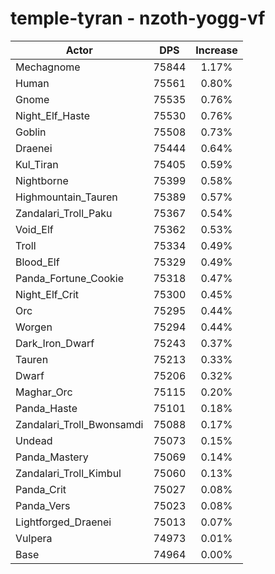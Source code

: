 # temple-tyran - nzoth-yogg-vf
| Actor | DPS | Increase |
|---|:---:|:---:|
|Mechagnome|75844|1.17%|
|Human|75561|0.80%|
|Gnome|75535|0.76%|
|Night_Elf_Haste|75530|0.76%|
|Goblin|75508|0.73%|
|Draenei|75444|0.64%|
|Kul_Tiran|75405|0.59%|
|Nightborne|75399|0.58%|
|Highmountain_Tauren|75389|0.57%|
|Zandalari_Troll_Paku|75367|0.54%|
|Void_Elf|75362|0.53%|
|Troll|75334|0.49%|
|Blood_Elf|75329|0.49%|
|Panda_Fortune_Cookie|75318|0.47%|
|Night_Elf_Crit|75300|0.45%|
|Orc|75295|0.44%|
|Worgen|75294|0.44%|
|Dark_Iron_Dwarf|75243|0.37%|
|Tauren|75213|0.33%|
|Dwarf|75206|0.32%|
|Maghar_Orc|75115|0.20%|
|Panda_Haste|75101|0.18%|
|Zandalari_Troll_Bwonsamdi|75088|0.17%|
|Undead|75073|0.15%|
|Panda_Mastery|75069|0.14%|
|Zandalari_Troll_Kimbul|75060|0.13%|
|Panda_Crit|75027|0.08%|
|Panda_Vers|75023|0.08%|
|Lightforged_Draenei|75013|0.07%|
|Vulpera|74973|0.01%|
|Base|74964|0.00%|
